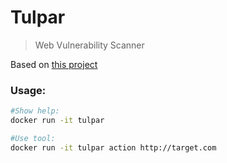 # Tulpar
> Web Vulnerability Scanner

Based on [this project](https://github.com/anilbaranyelken/tulpar)  

### Usage:  
```bash
#Show help:
docker run -it tulpar

#Use tool:
docker run -it tulpar action http://target.com
```

